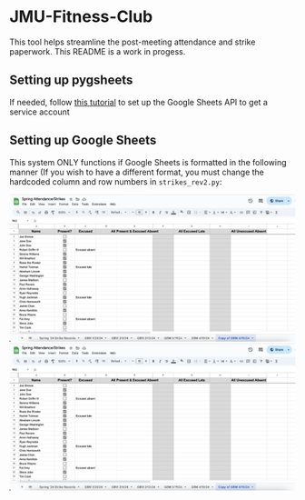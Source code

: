 # JMU-Fitness-Club
This tool helps streamline the post-meeting attendance and strike paperwork. This README is a work in progess.

## Setting up pygsheets
If needed, follow [this tutorial](https://www.geeksforgeeks.org/how-to-automate-google-sheets-with-python/) to set up the Google Sheets API to get a service account

## Setting up Google Sheets
This system ONLY functions if Google Sheets is formatted in the following manner (If you wish to have a different format, you must change the hardcoded column and row numbers in `strikes_rev2.py`:

<img src = "Spreadsheet Examples/Attendance Example.png" />
<img src = "Spreadsheet Examples/Attendance Example.png" />
